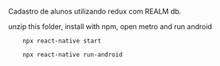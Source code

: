 Cadastro de alunos utilizando redux 
com REALM db.  
  
unzip this folder, install with npm, open metro and run android

        npx react-native start  
          
        npx react-native run-android




